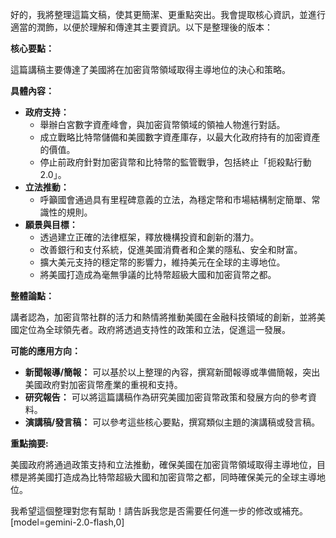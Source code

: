 好的，我將整理這篇文稿，使其更簡潔、更重點突出。我會提取核心資訊，並進行適當的潤飾，以便於理解和傳達其主要資訊。以下是整理後的版本：

**核心要點：**

這篇講稿主要傳達了美國將在加密貨幣領域取得主導地位的決心和策略。

**具體內容：**

*   **政府支持：**
    *   舉辦白宮數字資產峰會，與加密貨幣領域的領袖人物進行對話。
    *   成立戰略比特幣儲備和美國數字資產庫存，以最大化政府持有的加密資產的價值。
    *   停止前政府針對加密貨幣和比特幣的監管戰爭，包括終止「扼殺點行動2.0」。
*   **立法推動：**
    *   呼籲國會通過具有里程碑意義的立法，為穩定幣和市場結構制定簡單、常識性的規則。
*   **願景與目標：**
    *   透過建立正確的法律框架，釋放機構投資和創新的潛力。
    *   改善銀行和支付系統，促進美國消費者和企業的隱私、安全和財富。
    *   擴大美元支持的穩定幣的影響力，維持美元在全球的主導地位。
    *   將美國打造成為毫無爭議的比特幣超級大國和加密貨幣之都。

**整體論點：**

講者認為，加密貨幣社群的活力和熱情將推動美國在金融科技領域的創新，並將美國定位為全球領先者。政府將透過支持性的政策和立法，促進這一發展。

**可能的應用方向：**

*   **新聞報導/簡報：** 可以基於以上整理的內容，撰寫新聞報導或準備簡報，突出美國政府對加密貨幣產業的重視和支持。
*   **研究報告：** 可以將這篇講稿作為研究美國加密貨幣政策和發展方向的參考資料。
*   **演講稿/發言稿：** 可以參考這些核心要點，撰寫類似主題的演講稿或發言稿。

**重點摘要:**

美國政府將通過政策支持和立法推動，確保美國在加密貨幣領域取得主導地位，目標是將美國打造成為比特幣超級大國和加密貨幣之都，同時確保美元的全球主導地位。

我希望這個整理對您有幫助！請告訴我您是否需要任何進一步的修改或補充。
[model=gemini-2.0-flash,0]
